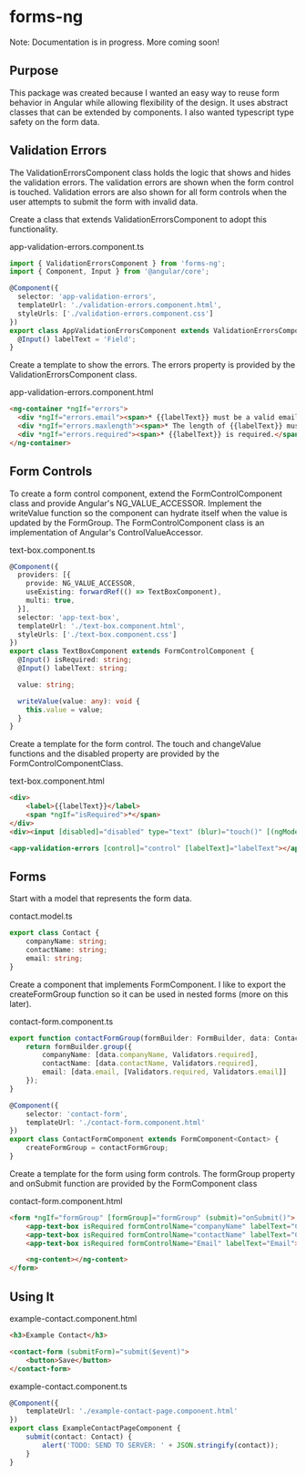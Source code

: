 # forms-ng

Note: Documentation is in progress. More coming soon!

## Purpose

This package was created because I wanted an easy way to reuse form behavior in Angular while allowing flexibility of the design. It uses abstract classes that can be extended by components. I also wanted typescript type safety on the form data.

## Validation Errors

The ValidationErrorsComponent class holds the logic that shows and hides the validation errors. The validation errors are shown when the form control is touched. Validation errors are also shown for all form controls when the user attempts to submit the form with invalid data.

Create a class that extends ValidationErrorsComponent to adopt this functionality.

app-validation-errors.component.ts
```typescript
import { ValidationErrorsComponent } from 'forms-ng';
import { Component, Input } from '@angular/core';

@Component({
  selector: 'app-validation-errors',
  templateUrl: './validation-errors.component.html',
  styleUrls: ['./validation-errors.component.css']
})
export class AppValidationErrorsComponent extends ValidationErrorsComponent {
  @Input() labelText = 'Field';
}
```

Create a template to show the errors. The errors property is provided by the ValidationErrorsComponent class.

app-validation-errors.component.html
```html
<ng-container *ngIf="errors">
  <div *ngIf="errors.email"><span>* {{labelText}} must be a valid email address.</span></div>
  <div *ngIf="errors.maxlength"><span>* The length of {{labelText}} must not exceed {{errors.maxlength.requiredLength}} characters.</span></div>
  <div *ngIf="errors.required"><span>* {{labelText}} is required.</span></div>
</ng-container>
```

## Form Controls

To create a form control component, extend the FormControlComponent class and provide Angular's NG_VALUE_ACCESSOR. Implement the writeValue function so the component can hydrate itself when the value is updated by the FormGroup. The FormControlComponent class is an implementation of Angular's ControlValueAccessor.

text-box.component.ts
```typescript
@Component({
  providers: [{
    provide: NG_VALUE_ACCESSOR,
    useExisting: forwardRef(() => TextBoxComponent),
    multi: true,
  }],
  selector: 'app-text-box',
  templateUrl: './text-box.component.html',
  styleUrls: ['./text-box.component.css']
})
export class TextBoxComponent extends FormControlComponent {
  @Input() isRequired: string;
  @Input() labelText: string;

  value: string;

  writeValue(value: any): void {
    this.value = value;
  }
}
```

Create a template for the form control. The touch and changeValue functions and the disabled property are provided by the FormControlComponentClass.

text-box.component.html
```html
<div>
    <label>{{labelText}}</label>
    <span *ngIf="isRequired">*</span>
</div>
<div><input [disabled]="disabled" type="text" (blur)="touch()" [(ngModel)]="value" (ngModelChange)="changeValue($event)" /></div>

<app-validation-errors [control]="control" [labelText]="labelText"></app-validation-errors>
```

## Forms

Start with a model that represents the form data.

contact.model.ts
```typescript
export class Contact {
    companyName: string;
    contactName: string;
    email: string;
}
```

Create a component that implements FormComponent<T>. I like to export the createFormGroup function so it can be used in nested forms (more on this later).

contact-form.component.ts
```typescript
export function contactFormGroup(formBuilder: FormBuilder, data: Contact) {
    return formBuilder.group({
        companyName: [data.companyName, Validators.required],
        contactName: [data.contactName, Validators.required],
        email: [data.email, [Validators.required, Validators.email]]
    });
}

@Component({
    selector: 'contact-form',
    templateUrl: './contact-form.component.html'
})
export class ContactFormComponent extends FormComponent<Contact> {
    createFormGroup = contactFormGroup;
}
```

Create a template for the form using form controls. The formGroup property and onSubmit function are provided by the FormComponent class

contact-form.component.html
```html
<form *ngIf="formGroup" [formGroup]="formGroup" (submit)="onSubmit()">
    <app-text-box isRequired formControlName="companyName" labelText="Company Name"></text-box>
    <app-text-box isRequired formControlName="contactName" labelText="Contact Name"></text-box>
    <app-text-box isRequired formControlName="Email" labelText="Email"></text-box>

    <ng-content></ng-content>
</form>
```

## Using It

example-contact.component.html
```html
<h3>Example Contact</h3>

<contact-form (submitForm)="submit($event)">
    <button>Save</button>
</contact-form>
```

example-contact.component.ts
```typescript
@Component({
    templateUrl: './example-contact-page.component.html'
})
export class ExampleContactPageComponent {
    submit(contact: Contact) {
        alert('TODO: SEND TO SERVER: ' + JSON.stringify(contact));
    }
}
```
